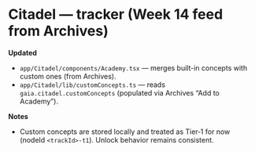 # Citadel — tracker (Week 14 feed from Archives)

**Updated**
- `app/Citadel/components/Academy.tsx` — merges built-in concepts with custom ones (from Archives).
- `app/Citadel/lib/customConcepts.ts` — reads `gaia.citadel.customConcepts` (populated via Archives “Add to Academy”).

**Notes**
- Custom concepts are stored locally and treated as Tier‑1 for now (nodeId `<trackId>-t1`). Unlock behavior remains consistent.
